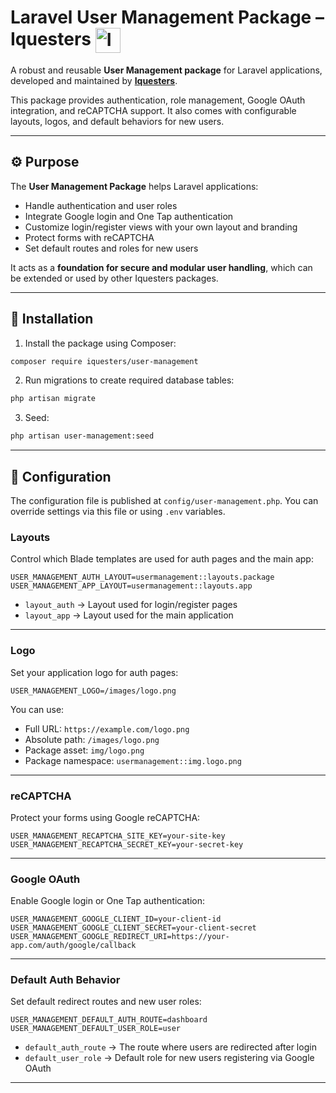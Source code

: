 # Laravel User Management Package – Iquesters <img src="https://avatars.githubusercontent.com/u/7593318?s=200&v=4" alt="Iquesters Logo" width="40" style="vertical-align: middle;"/>

A robust and reusable **User Management package** for Laravel applications, developed and maintained by **[Iquesters](https://github.com/iquesters)**.

This package provides authentication, role management, Google OAuth integration, and reCAPTCHA support. It also comes with configurable layouts, logos, and default behaviors for new users.

---

## ⚙️ Purpose

The **User Management Package** helps Laravel applications:

* Handle authentication and user roles
* Integrate Google login and One Tap authentication
* Customize login/register views with your own layout and branding
* Protect forms with reCAPTCHA
* Set default routes and roles for new users

It acts as a **foundation for secure and modular user handling**, which can be extended or used by other Iquesters packages.

---

## 🚀 Installation

1. Install the package using Composer:

```bash
composer require iquesters/user-management
```

2. Run migrations to create required database tables:

```bash
php artisan migrate
```

3. Seed:

```bash
php artisan user-management:seed
```

---

## 🔧 Configuration

The configuration file is published at `config/user-management.php`. You can override settings via this file or using `.env` variables.

### Layouts

Control which Blade templates are used for auth pages and the main app:

```env
USER_MANAGEMENT_AUTH_LAYOUT=usermanagement::layouts.package
USER_MANAGEMENT_APP_LAYOUT=usermanagement::layouts.app
```

* `layout_auth` → Layout used for login/register pages
* `layout_app` → Layout used for the main application

---

### Logo

Set your application logo for auth pages:

```env
USER_MANAGEMENT_LOGO=/images/logo.png
```

You can use:

* Full URL: `https://example.com/logo.png`
* Absolute path: `/images/logo.png`
* Package asset: `img/logo.png`
* Package namespace: `usermanagement::img.logo.png`

---

### reCAPTCHA

Protect your forms using Google reCAPTCHA:

```env
USER_MANAGEMENT_RECAPTCHA_SITE_KEY=your-site-key
USER_MANAGEMENT_RECAPTCHA_SECRET_KEY=your-secret-key
```

---

### Google OAuth

Enable Google login or One Tap authentication:

```env
USER_MANAGEMENT_GOOGLE_CLIENT_ID=your-client-id
USER_MANAGEMENT_GOOGLE_CLIENT_SECRET=your-client-secret
USER_MANAGEMENT_GOOGLE_REDIRECT_URI=https://your-app.com/auth/google/callback
```

---

### Default Auth Behavior

Set default redirect routes and new user roles:

```env
USER_MANAGEMENT_DEFAULT_AUTH_ROUTE=dashboard
USER_MANAGEMENT_DEFAULT_USER_ROLE=user
```

* `default_auth_route` → The route where users are redirected after login
* `default_user_role` → Default role for new users registering via Google OAuth

---
